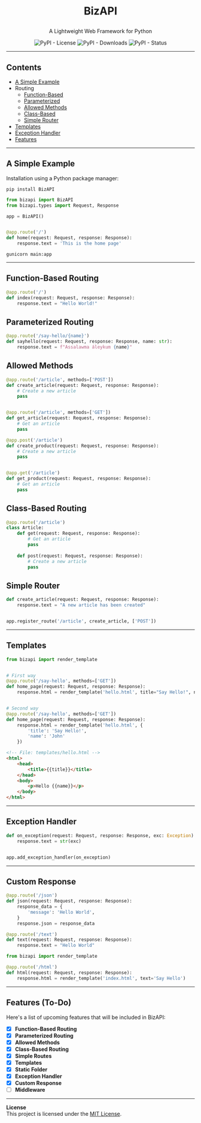 # <p align="center"> BizAPI </p>
<p align="center">A Lightweight Web Framework for Python</p>

<p align="center">
    <img alt="PyPI - License" src="https://img.shields.io/pypi/l/BizAPI">
    <img alt="PyPI - Downloads" src="https://img.shields.io/pypi/dm/BizAPI">
    <img alt="PyPI - Status" src="https://img.shields.io/pypi/status/BizAPI">
</p>

---

## Contents

  * [A Simple Example](#a-simple-example)
  * Routing
    * [Function-Based](#function-based-routing)
    * [Parameterized](#parameterized-routing)
    * [Allowed Methods](#allowed-methods)
    * [Class-Based](#class-based-routing)
    * [Simple Router](#simple-router)
  * [Templates](#templates)
  * [Exception Handler](#exception-handler)
  * [Features](#features-to-do)

---

## A Simple Example

Installation using a Python package manager:
```
pip install BizAPI
```

````python
from bizapi import BizAPI
from bizapi.types import Request, Response

app = BizAPI()


@app.route('/')
def home(request: Request, response: Response):
    response.text = 'This is the home page'

````
````shell
gunicorn main:app
````

---

## Function-Based Routing
```python
@app.route('/')
def index(request: Request, response: Response):
    response.text = "Hello World!"
```

## Parameterized Routing
```python
@app.route('/say-hello/{name}')
def sayhello(request: Request, response: Response, name: str):
    response.text = f"Assalawma áleykum {name}"
```

## Allowed Methods
```python
@app.route('/article', methods=['POST'])
def create_article(request: Request, response: Response):
    # Create a new article
    pass


@app.route('/article', methods=['GET'])
def get_article(request: Request, response: Response):
    # Get an article
    pass
```
```python
@app.post('/article')
def create_product(request: Request, response: Response):
    # Create a new article
    pass


@app.get('/article')
def get_product(request: Request, response: Response):
    # Get an article
    pass
```

## Class-Based Routing
```python
@app.route('/article')
class Article:
    def get(request: Request, response: Response):
        # Get an article
        pass
    
    def post(request: Request, response: Response):
        # Create a new article
        pass
```

## Simple Router
```python
def create_article(request: Request, response: Response):
    response.text = "A new article has been created"


app.register_route('/article', create_article, ['POST'])
```

---

## Templates

```python
from bizapi import render_template


# First way
@app.route('/say-hello', methods=['GET'])
def home_page(request: Request, response: Response):
    response.html = render_template('hello.html', title="Say Hello!", name="John")


# Second way
@app.route('/say-hello', methods=['GET'])
def home_page(request: Request, response: Response):
    response.html = render_template('hello.html', {
        'title': 'Say Hello!',
        'name': 'John'
    })
```
```html
<!-- File: templates/hello.html -->
<html>
    <head>
        <title>{{title}}</title>
    </head>
    <body>
        <p>Hello {{name}}</p>
    </body>
</html>
```

---

## Exception Handler
```python
def on_exception(request: Request, response: Response, exc: Exception):
    response.text = str(exc)


app.add_exception_handler(on_exception)
```

---

## Custom Response
```python
@app.route('/json')
def json(request: Request, response: Response):
    response_data = {
        'message': 'Hello World',
    }
    response.json = response_data
```
```python
@app.route('/text')
def text(request: Request, response: Response):
    response.text = "Hello World"
```
```python
from bizapi import render_template

@app.route('/html')
def html(request: Request, response: Response):
    response.html = render_template('index.html', text='Say Hello')
```

---

## Features (To-Do)
Here's a list of upcoming features that will be included in BizAPI:

 - [X] **Function-Based Routing**
 - [X] **Parameterized Routing**
 - [X] **Allowed Methods**
 - [X] **Class-Based Routing**
 - [X] **Simple Routes**
 - [X] **Templates**
 - [X] **Static Folder**
 - [X] **Exception Handler**
 - [X] **Custom Response**
 - [ ] **Middleware**  

---

**License**  
This project is licensed under the [MIT License](https://opensource.org/license/mit).
